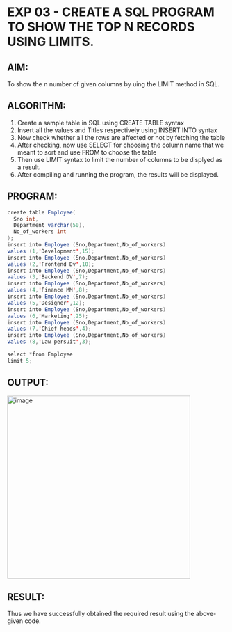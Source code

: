 # EXP 03 - CREATE A SQL PROGRAM TO SHOW THE TOP N RECORDS USING LIMITS.

## AIM:

 To show the n number of given columns by uing the LIMIT method in SQL.
 
## ALGORITHM:

1) Create a sample table in SQL using CREATE TABLE syntax
2) Insert all the values and Titles respectively using INSERT INTO syntax
3) Now check whether all the rows are affected or not by fetching the table
4) After checking, now use SELECT for choosing the column name that we meant to sort and use FROM to choose the table
5) Then use LIMIT syntax to limit the number of columns to be displyed as a result.
6) After compiling and running the program, the results will be displayed.

## PROGRAM:
```java
create table Employee(
  Sno int,
  Department varchar(50),
  No_of_workers int
);
insert into Employee (Sno,Department,No_of_workers)
values (1,'Development',15);
insert into Employee (Sno,Department,No_of_workers)
values (2,'Frontend Dv',10);
insert into Employee (Sno,Department,No_of_workers)
values (3,'Backend DV',7);
insert into Employee (Sno,Department,No_of_workers)
values (4,'Finance MM',8);
insert into Employee (Sno,Department,No_of_workers)
values (5,'Designer',12);
insert into Employee (Sno,Department,No_of_workers)
values (6,'Marketing',25);
insert into Employee (Sno,Department,No_of_workers)
values (7,'Chief heads',4);
insert into Employee (Sno,Department,No_of_workers)
values (8,'Law persuit',3);

select *from Employee
limit 5;
```

## OUTPUT:

<img width="421" alt="image" src="https://github.com/Monisha-11/EXP-03---TOP-N-RECORD/assets/93427240/e7b1cdd8-718b-43f9-b271-e8e21bb3cd86">


## RESULT:

Thus we have successfully obtained the required result using the above-given code.
